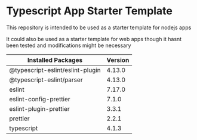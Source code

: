 # Typescript App Starter Template

This repository is intended to be used as a starter template for nodejs apps

It could also be used as a starter template for web apps though it hasnt been tested and modifications might be necessary

| Installed Packages               | Version |
| -------------------------------- | ------- |
| @typescript-eslint/eslint-plugin | 4.13.0  |
| @typescript-eslint/parser        | 4.13.0  |
| eslint                           | 7.17.0  |
| eslint-config-prettier           | 7.1.0   |
| eslint-plugin-prettier           | 3.3.1   |
| prettier                         | 2.2.1   |
| typescript                       | 4.1.3   |
